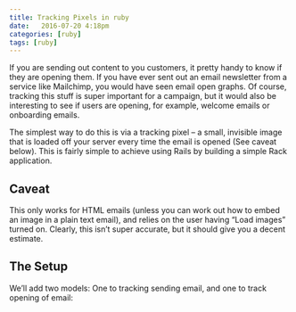 ```yaml
---
title: Tracking Pixels in ruby
date:   2016-07-20 4:18pm
categories: [ruby]
tags: [ruby]
---
```



If you are sending out content to you customers, it pretty handy to know if they are opening them. If you have ever sent out an email newsletter from a service like Mailchimp, you would have seen email open graphs. Of course, tracking this stuff is super important for a campaign, but it would also be interesting to see if users are opening, for example, welcome emails or onboarding emails.

The simplest way to do this is via a tracking pixel – a small, invisible image that is loaded off your server every time the email is opened (See caveat below). This is fairly simple to achieve using Rails by building a simple Rack application.

Caveat
----
This only works for HTML emails (unless you can work out how to embed an image in a plain text email), and relies on the user having “Load images” turned on. Clearly, this isn’t super accurate, but it should give you a decent estimate.

The Setup
---
We’ll add two models: One to tracking sending email, and one to track opening of email:
